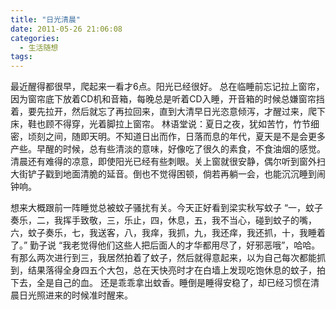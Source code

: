 ```yaml
---
title: "日光清晨"
date: 2011-05-26 21:06:08
categories:
  - 生活随想
tags:
---
```


最近醒得都很早，爬起来一看才6点。阳光已经很好。 总在临睡前忘记拉上窗帘，因为窗帘底下放着CD机和音箱，每晚总是听着CD入睡，开音箱的时候总嫌窗帘挡着，要先拉开，然后就忘了再拉回来，直到大清早日光恣意倾泻，才醒过来，爬下床，鞋也顾不得穿，光着脚拉上窗帘。 林语堂说：夏日之夜，犹如苦竹，竹节细密，顷刻之间，随即天明。不知道日出而作，日落而息的年代，夏天是不是会更多产些。早醒的时候，总有些清淡的意味，好像吃了很久的素食，不食油烟的感觉。清晨还有难得的凉意，即使阳光已经有些刺眼。关上窗就很安静，偶尔听到窗外扫大街铲子戳到地面清脆的延音。倒也不觉得困顿，倘若再躺一会，也能沉沉睡到闹钟响。 

想来大概跟前一阵睡觉总被蚊子骚扰有关。今天正好看到梁实秋写蚊子 “一，蚊子奏乐，二，我挥手致敬，三，乐止，四，休息，五，我不当心，碰到蚊子的嘴，六，蚊子奏乐，七，我送客，八，我痒，我抓，九，我还痒，我还抓，十，我睡着了。” 勤子说 “我老觉得他们这些人把后面人的才华都用尽了，好邪恶哦”，哈哈。有那么两次进行到三，我居然拍着了蚊子，然后就得意起来，以为自己每次都能抓到，结果落得全身四五个大包，总在天快亮时才在白墙上发现吃饱休息的蚊子，拍下去，全是自己的血。 还是乖乖拿出蚊香。睡倒是睡得安稳了，却已经习惯在清晨日光照进来的时候准时醒来。